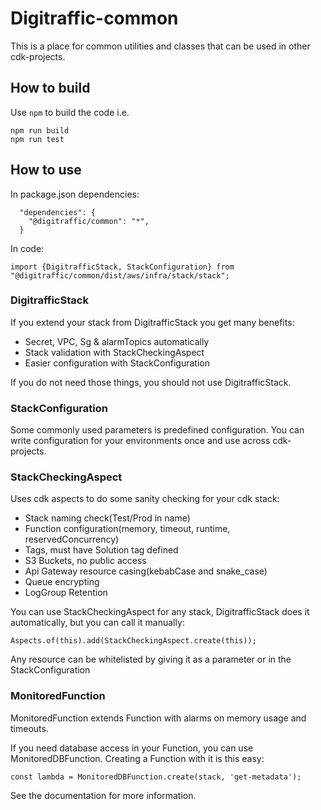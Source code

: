# Digitraffic-common

This is a place for common utilities and classes that can be used in other cdk-projects.

## How to build

Use `npm` to build the code i.e.

    npm run build
    npm run test

## How to use

In package.json dependencies:

```
  "dependencies": {
    "@digitraffic/common": "*",
  }
```

In code:

```
import {DigitrafficStack, StackConfiguration} from "@digitraffic/common/dist/aws/infra/stack/stack";
```

### DigitrafficStack

If you extend your stack from DigitrafficStack you get many benefits:

-   Secret, VPC, Sg & alarmTopics automatically
-   Stack validation with StackCheckingAspect
-   Easier configuration with StackConfiguration

If you do not need those things, you should not use DigitrafficStack.

### StackConfiguration

Some commonly used parameters is predefined configuration. You can write configuration for your
environments once and use across cdk-projects.

### StackCheckingAspect

Uses cdk aspects to do some sanity checking for your cdk stack:

-   Stack naming check(Test/Prod in name)
-   Function configuration(memory, timeout, runtime, reservedConcurrency)
-   Tags, must have Solution tag defined
-   S3 Buckets, no public access
-   Api Gateway resource casing(kebabCase and snake_case)
-   Queue encrypting
-   LogGroup Retention

You can use StackCheckingAspect for any stack, DigitrafficStack does it automatically, but you can call it manually:

```
Aspects.of(this).add(StackCheckingAspect.create(this));
```

Any resource can be whitelisted by giving it as a parameter or in the StackConfiguration

### MonitoredFunction

MonitoredFunction extends Function with alarms on memory usage and timeouts.

If you need database access in your Function, you can use MonitoredDBFunction. Creating a Function with it is this easy:

```
const lambda = MonitoredDBFunction.create(stack, 'get-metadata');
```

See the documentation for more information.
